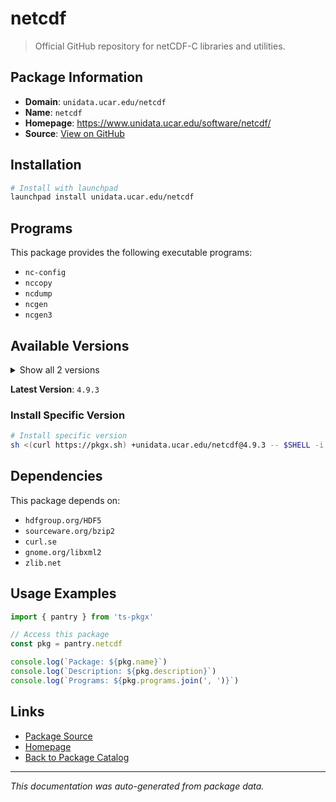 # netcdf

> Official GitHub repository for netCDF-C libraries and utilities.

## Package Information

- **Domain**: `unidata.ucar.edu/netcdf`
- **Name**: `netcdf`
- **Homepage**: https://www.unidata.ucar.edu/software/netcdf/
- **Source**: [View on GitHub](https://github.com/pkgxdev/pantry/tree/main/projects/unidata.ucar.edu/netcdf/package.yml)

## Installation

```bash
# Install with launchpad
launchpad install unidata.ucar.edu/netcdf
```

## Programs

This package provides the following executable programs:

- `nc-config`
- `nccopy`
- `ncdump`
- `ncgen`
- `ncgen3`

## Available Versions

<details>
<summary>Show all 2 versions</summary>

- `4.9.3`, `4.9.2`

</details>

**Latest Version**: `4.9.3`

### Install Specific Version

```bash
# Install specific version
sh <(curl https://pkgx.sh) +unidata.ucar.edu/netcdf@4.9.3 -- $SHELL -i
```

## Dependencies

This package depends on:

- `hdfgroup.org/HDF5`
- `sourceware.org/bzip2`
- `curl.se`
- `gnome.org/libxml2`
- `zlib.net`

## Usage Examples

```typescript
import { pantry } from 'ts-pkgx'

// Access this package
const pkg = pantry.netcdf

console.log(`Package: ${pkg.name}`)
console.log(`Description: ${pkg.description}`)
console.log(`Programs: ${pkg.programs.join(', ')}`)
```

## Links

- [Package Source](https://github.com/pkgxdev/pantry/tree/main/projects/unidata.ucar.edu/netcdf/package.yml)
- [Homepage](https://www.unidata.ucar.edu/software/netcdf/)
- [Back to Package Catalog](../../../package-catalog.md)

---

*This documentation was auto-generated from package data.*
